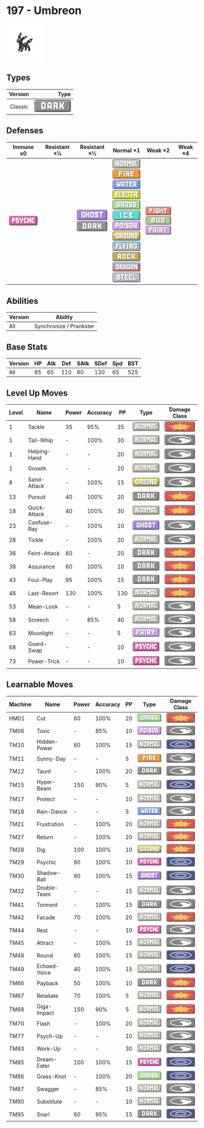 # 197 - Umbreon

![umbreon](../img/pokemon/197.png)

## Types

| Version | Type                           |
| :-----: | -----------------------------: |
| Classic | ![dark](../img/types/dark.png) |

## Defenses

| Immune x0                            | Resistant ×¼ | Resistant ×½                                                        | Normal ×1                                                                                                                                                                                                                                                                                                                                                                                                                                                       | Weak ×2                                                                                                      | Weak ×4 |
| ------------------------------------ | ------------ | ------------------------------------------------------------------- | --------------------------------------------------------------------------------------------------------------------------------------------------------------------------------------------------------------------------------------------------------------------------------------------------------------------------------------------------------------------------------------------------------------------------------------------------------------- | ------------------------------------------------------------------------------------------------------------ | ------- |
| ![psychic](../img/types/psychic.png) |              | ![ghost](../img/types/ghost.png)<br/>![dark](../img/types/dark.png) | ![normal](../img/types/normal.png)<br/>![fire](../img/types/fire.png)<br/>![water](../img/types/water.png)<br/>![electric](../img/types/electric.png)<br/>![grass](../img/types/grass.png)<br/>![ice](../img/types/ice.png)<br/>![poison](../img/types/poison.png)<br/>![ground](../img/types/ground.png)<br/>![flying](../img/types/flying.png)<br/>![rock](../img/types/rock.png)<br/>![dragon](../img/types/dragon.png)<br/>![steel](../img/types/steel.png) | ![fighting](../img/types/fighting.png)<br/>![bug](../img/types/bug.png)<br/>![fairy](../img/types/fairy.png) |         |

## Abilities

| Version | Ability                 |
| ------- | ----------------------- |
| All     | Synchronize / Prankster |

## Base Stats

| Version | HP | Atk | Def | SAtk | SDef | Spd | BST |
| ------- | -- | --- | --- | ---- | ---- | --- | --- |
| All     | 95 | 65  | 110 | 60   | 130  | 65  | 525 |

## Level Up Moves

| Level | Name         | Power | Accuracy | PP  | Type                                 | Damage Class                           |
| ----- | ------------ | ----- | -------- | --- | ------------------------------------ | -------------------------------------- |
| 1     | Tackle       | 35    | 95%      | 35  | ![normal](../img/types/normal.png)   | ![physical](../img/types/physical.png) |
| 1     | Tail-Whip    | -     | 100%     | 30  | ![normal](../img/types/normal.png)   | ![status](../img/types/status.png)     |
| 1     | Helping-Hand | -     | -        | 20  | ![normal](../img/types/normal.png)   | ![status](../img/types/status.png)     |
| 1     | Growth       | -     | -        | 20  | ![normal](../img/types/normal.png)   | ![status](../img/types/status.png)     |
| 8     | Sand-Attack  | -     | 100%     | 15  | ![ground](../img/types/ground.png)   | ![status](../img/types/status.png)     |
| 13    | Pursuit      | 40    | 100%     | 20  | ![dark](../img/types/dark.png)       | ![physical](../img/types/physical.png) |
| 18    | Quick-Attack | 40    | 100%     | 30  | ![normal](../img/types/normal.png)   | ![physical](../img/types/physical.png) |
| 23    | Confuse-Ray  | -     | 100%     | 10  | ![ghost](../img/types/ghost.png)     | ![status](../img/types/status.png)     |
| 28    | Tickle       | -     | 100%     | 20  | ![normal](../img/types/normal.png)   | ![status](../img/types/status.png)     |
| 36    | Feint-Attack | 60    | -        | 20  | ![dark](../img/types/dark.png)       | ![physical](../img/types/physical.png) |
| 38    | Assurance    | 60    | 100%     | 10  | ![dark](../img/types/dark.png)       | ![physical](../img/types/physical.png) |
| 43    | Foul-Play    | 95    | 100%     | 15  | ![dark](../img/types/dark.png)       | ![physical](../img/types/physical.png) |
| 48    | Last-Resort  | 130   | 100%     | 130 | ![normal](../img/types/normal.png)   | ![physical](../img/types/physical.png) |
| 53    | Mean-Look    | -     | -        | 5   | ![normal](../img/types/normal.png)   | ![status](../img/types/status.png)     |
| 58    | Screech      | -     | 85%      | 40  | ![normal](../img/types/normal.png)   | ![status](../img/types/status.png)     |
| 63    | Moonlight    | -     | -        | 5   | ![fairy](../img/types/fairy.png)     | ![status](../img/types/status.png)     |
| 68    | Guard-Swap   | -     | -        | 10  | ![psychic](../img/types/psychic.png) | ![status](../img/types/status.png)     |
| 73    | Power-Trick  | -     | -        | 10  | ![psychic](../img/types/psychic.png) | ![status](../img/types/status.png)     |

## Learnable Moves

| Machine | Name         | Power | Accuracy | PP | Type                                 | Damage Class                           |
| ------- | ------------ | ----- | -------- | -- | ------------------------------------ | -------------------------------------- |
| HM01    | Cut          | 60    | 100%     | 20 | ![grass](../img/types/grass.png)     | ![physical](../img/types/physical.png) |
| TM06    | Toxic        | -     | 85%      | 10 | ![poison](../img/types/poison.png)   | ![status](../img/types/status.png)     |
| TM10    | Hidden-Power | 60    | 100%     | 15 | ![normal](../img/types/normal.png)   | ![special](../img/types/special.png)   |
| TM11    | Sunny-Day    | -     | -        | 5  | ![fire](../img/types/fire.png)       | ![status](../img/types/status.png)     |
| TM12    | Taunt        | -     | 100%     | 20 | ![dark](../img/types/dark.png)       | ![status](../img/types/status.png)     |
| TM15    | Hyper-Beam   | 150   | 90%      | 5  | ![normal](../img/types/normal.png)   | ![special](../img/types/special.png)   |
| TM17    | Protect      | -     | -        | 10 | ![normal](../img/types/normal.png)   | ![status](../img/types/status.png)     |
| TM18    | Rain-Dance   | -     | -        | 5  | ![water](../img/types/water.png)     | ![status](../img/types/status.png)     |
| TM21    | Frustration  | -     | 100%     | 20 | ![normal](../img/types/normal.png)   | ![physical](../img/types/physical.png) |
| TM27    | Return       | -     | 100%     | 20 | ![normal](../img/types/normal.png)   | ![physical](../img/types/physical.png) |
| TM28    | Dig          | 100   | 100%     | 10 | ![ground](../img/types/ground.png)   | ![physical](../img/types/physical.png) |
| TM29    | Psychic      | 90    | 100%     | 10 | ![psychic](../img/types/psychic.png) | ![special](../img/types/special.png)   |
| TM30    | Shadow-Ball  | 90    | 100%     | 15 | ![ghost](../img/types/ghost.png)     | ![special](../img/types/special.png)   |
| TM32    | Double-Team  | -     | -        | 15 | ![normal](../img/types/normal.png)   | ![status](../img/types/status.png)     |
| TM41    | Torment      | -     | 100%     | 15 | ![dark](../img/types/dark.png)       | ![status](../img/types/status.png)     |
| TM42    | Facade       | 70    | 100%     | 20 | ![normal](../img/types/normal.png)   | ![physical](../img/types/physical.png) |
| TM44    | Rest         | -     | -        | 10 | ![psychic](../img/types/psychic.png) | ![status](../img/types/status.png)     |
| TM45    | Attract      | -     | 100%     | 15 | ![normal](../img/types/normal.png)   | ![status](../img/types/status.png)     |
| TM48    | Round        | 60    | 100%     | 15 | ![normal](../img/types/normal.png)   | ![special](../img/types/special.png)   |
| TM49    | Echoed-Voice | 40    | 100%     | 15 | ![normal](../img/types/normal.png)   | ![special](../img/types/special.png)   |
| TM66    | Payback      | 50    | 100%     | 10 | ![dark](../img/types/dark.png)       | ![physical](../img/types/physical.png) |
| TM67    | Retaliate    | 70    | 100%     | 5  | ![normal](../img/types/normal.png)   | ![physical](../img/types/physical.png) |
| TM68    | Giga-Impact  | 150   | 90%      | 5  | ![normal](../img/types/normal.png)   | ![physical](../img/types/physical.png) |
| TM70    | Flash        | -     | 100%     | 20 | ![normal](../img/types/normal.png)   | ![status](../img/types/status.png)     |
| TM77    | Psych-Up     | -     | -        | 10 | ![normal](../img/types/normal.png)   | ![status](../img/types/status.png)     |
| TM83    | Work-Up      | -     | -        | 30 | ![normal](../img/types/normal.png)   | ![status](../img/types/status.png)     |
| TM85    | Dream-Eater  | 100   | 100%     | 15 | ![psychic](../img/types/psychic.png) | ![special](../img/types/special.png)   |
| TM86    | Grass-Knot   | -     | 100%     | 20 | ![grass](../img/types/grass.png)     | ![special](../img/types/special.png)   |
| TM87    | Swagger      | -     | 85%      | 15 | ![normal](../img/types/normal.png)   | ![status](../img/types/status.png)     |
| TM90    | Substitute   | -     | -        | 10 | ![normal](../img/types/normal.png)   | ![status](../img/types/status.png)     |
| TM95    | Snarl        | 60    | 95%      | 15 | ![dark](../img/types/dark.png)       | ![special](../img/types/special.png)   |